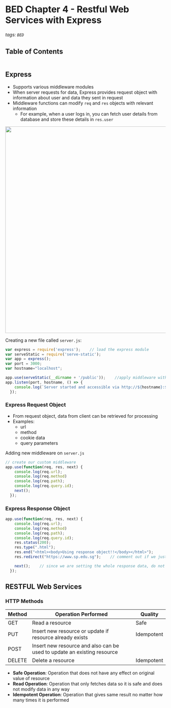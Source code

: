 # BED Chapter 4 - Restful Web Services with Express

###### tags:  `BED`

## Table of Contents
```toc
```

## Express
- Supports various middleware modules
- When server requests for data, Express provides request object with information about user and data they sent in request
- Middleware functions can modify `req` and `res` objects with relevant information
  - For example, when a user logs in, you can fetch user details from database and store these details in `res.user`

<img title="" src="https://i.imgur.com/00Mka7W.png" alt="" width="649" data-align="center">

Creating a new file called `server.js`:

```javascript
var express = require('express');    // load the express module
var serveStatic = require('serve-static');
var app = express();
var port = 3000;
var hostname="localhost";

app.use(serveStatic(__dirname + '/public'));    //apply middleware with app.use
app.listen(port, hostname, () => {
    console.log(`Server started and accessible via http://${hostname}:${port}/`);
  });
```

### Express Request Object

- From request object, data from client can be retrieved for processing
- Examples:
  - url
  - method
  - cookie data
  - query parameters

Adding new middleware on `server.js`

```javascript
// create our custom middleware
app.use(function(req, res, next) {
    console.log(req.url);
    console.log(req.method)
    console.log(req.path);    
    console.log(req.query.id);
    next();
  });
```

### Express Response Object

```javascript
app.use(function(req, res, next) {
    console.log(req.url);
    console.log(req.method)
    console.log(req.path);    
    console.log(req.query.id);
    res.status(200);
    res.type(".html");
    res.end("<html><body>Using response object!!</body></html>");
    res.redirect("https://www.sp.edu.sg");    // comment out if we just want to redirect

    next();    // since we are setting the whole response data, do not pass to the next middleware
  });
```

## RESTFUL Web Services

### HTTP Methods

| Method | Operation Performed                                                     | Quality    |
| ------ | ----------------------------------------------------------------------- | ---------- |
| GET    | Read a resource                                                         | Safe       |
| PUT    | Insert new resource or update if resource already exists                | Idempotent |
| POST   | Insert new resource and also can be used to update an existing resource |            |
| DELETE | Delete a resource                                                       | Idempotent |

- **Safe Operation**: Operation that does not have any effect on original value of resource
- **Read Operation**: Operation that only fetches data so it is safe and does not modify data in any way
- **Idempotent Operation**: Operation that gives same result no matter how many times it is performed
